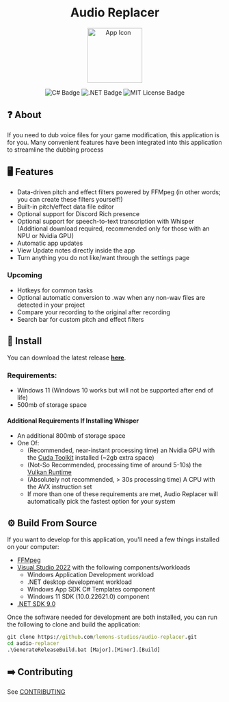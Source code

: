 <!--suppress ALL -->
<h1 align="center">Audio Replacer</h1>

<p align="center">
<img alt="App Icon" src="https://raw.githubusercontent.com/lemons-studios/audio-replacer/refs/heads/main/Assets/AppIcon.ico" width="128">
</p>

<p align="center">
  <img src="https://img.shields.io/badge/c%23-%23239120.svg?style=for-the-badge&logo=csharp&logoColor=white" alt="C# Badge">
  <img src="https://img.shields.io/badge/.NET-5C2D91?style=for-the-badge&logo=.net&logoColor=white" alt=".NET Badge">
  <img src="https://img.shields.io/badge/MIT-green?style=for-the-badge" alt="MIT License Badge">
</p>

## ❓ About
If you need to dub voice files for your game modification, this application is for you. Many convenient features have been integrated into this application to streamline the dubbing process

## 🖥️ Features
- Data-driven pitch and effect filters powered by FFMpeg (in other words; you can create these filters yourself!)
- Built-in pitch/effect data file editor
- Optional support for Discord Rich presence
- Optional support for speech-to-text transcription with Whisper (Additional download required, recommended only for those with an NPU or Nvidia GPU)
- Automatic app updates
- View Update notes directly inside the app
- Turn anything you do not like/want through the settings page
### Upcoming
- Hotkeys for common tasks
- Optional automatic conversion to .wav when any non-wav files are detected in your project
- Compare your recording to the original after recording
- Search bar for custom pitch and effect filters

## 💾 Install
You can download the latest release [**here**](https://github.com/lemons-studios/audio-replacer-2/releases/latest).
### Requirements:
- Windows 11 (Windows 10 works but will not be supported after end of life)
- 500mb of storage space
#### Additional Requirements If Installing Whisper
- An additional 800mb of storage space
- One Of:
  - (Recommended, near-instant processing time) an Nvidia GPU with the [Cuda Toolkit](https://developer.nvidia.com/cuda-downloads) installed (~2gb extra space)
  - (Not-So Recommended, processing time of around 5-10s) the [Vulkan Runtime](https://vulkan.lunarg.com/sdk/home)
  - (Absolutely not recommended, > 30s processing time) A CPU with the AVX instruction set
  - If more than one of these requirements are met, Audio Replacer will automatically pick the fastest option for your system

## ⚙️ Build From Source
If you want to develop for this application, you'll need a few things installed on your computer:
- [FFMpeg](https://ffmpeg.org)
- [Visual Studio 2022](https://visualstudio.microsoft.com/vs/) with the following components/workloads
     - Windows Application Development workload
     - .NET desktop development workload
     - Windows App SDK C# Templates component
     - Windows 11 SDK (10.0.22621.0) component
- [.NET SDK 9.0](https://dotnet.microsoft.com/en-us/download)

Once the software needed for development are both installed, you can run the following to clone and build the application:
```cmd
git clone https://github.com/lemons-studios/audio-replacer.git
cd audio-replacer 
.\GenerateReleaseBuild.bat [Major].[Minor].[Build]
```

## ➡️ Contributing
See [CONTRIBUTING](https://github.com/lemons-studios/audio-replacer/blob/main/CONTRIBUTING.md)
